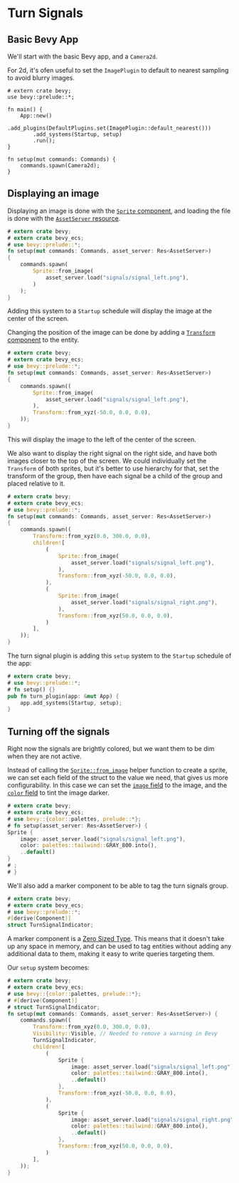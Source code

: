 # Turn Signals

## Basic Bevy App

We'll start with the basic Bevy app, and a `Camera2d`.

For 2d, it's ofen useful to set the `ImagePlugin` to default to nearest sampling to avoid blurry images.

```rust,no_run
# extern crate bevy;
use bevy::prelude::*;

fn main() {
    App::new()
        .add_plugins(DefaultPlugins.set(ImagePlugin::default_nearest()))
        .add_systems(Startup, setup)
        .run();
}

fn setup(mut commands: Commands) {
    commands.spawn(Camera2d);
}
```

## Displaying an image

Displaying an image is done with the [`Sprite` component](https://docs.rs/bevy/0.17.2/bevy/prelude/struct.Sprite.html), and loading the file is done with the [`AssetServer` resource](https://docs.rs/bevy/0.17.2/bevy/asset/struct.AssetServer.html).

```rust
# extern crate bevy;
# extern crate bevy_ecs;
# use bevy::prelude::*;
fn setup(mut commands: Commands, asset_server: Res<AssetServer>)
{
    commands.spawn(
        Sprite::from_image(
            asset_server.load("signals/signal_left.png"),
        )
    );
}
```

Adding this system to a `Startup` schedule will display the image at the center of the screen.

Changing the position of the image can be done by adding a [`Transform` component](https://docs.rs/bevy/0.17.2/bevy/prelude/struct.Transform.html) to the entity.

```rust
# extern crate bevy;
# extern crate bevy_ecs;
# use bevy::prelude::*;
fn setup(mut commands: Commands, asset_server: Res<AssetServer>)
{
    commands.spawn((
        Sprite::from_image(
            asset_server.load("signals/signal_left.png"),
        ),
        Transform::from_xyz(-50.0, 0.0, 0.0),
    ));
}
```

This will display the image to the left of the center of the screen.

We also want to display the right signal on the right side, and have both images closer to the top of the screen. We could individually set the `Transform` of both sprites, but it's better to use hierarchy for that, set the transform of the group, then have each signal be a child of the group and placed relative to it.

```rust
# extern crate bevy;
# extern crate bevy_ecs;
# use bevy::prelude::*;
fn setup(mut commands: Commands, asset_server: Res<AssetServer>)
{
    commands.spawn((
        Transform::from_xyz(0.0, 300.0, 0.0),
        children![
            (
                Sprite::from_image(
                    asset_server.load("signals/signal_left.png"),
                ),
                Transform::from_xyz(-50.0, 0.0, 0.0),
            ),
            (
                Sprite::from_image(
                    asset_server.load("signals/signal_right.png"),
                ),
                Transform::from_xyz(50.0, 0.0, 0.0),
            )
        ],
    ));
}
```

The turn signal plugin is adding this `setup` system to the `Startup` schedule of the app:

```rust
# extern crate bevy;
# use bevy::prelude::*;
# fn setup() {}
pub fn turn_plugin(app: &mut App) {
    app.add_systems(Startup, setup);
}
```

## Turning off the signals

Right now the signals are brightly colored, but we want them to be dim when they are not active.

Instead of calling the [`Sprite::from_image`](https://docs.rs/bevy/0.17.2/bevy/prelude/struct.Sprite.html#method.from_image) helper function to create a sprite, we can set each field of the struct to the value we need, that gives us more configurability. In this case we can set the [`image` field](https://docs.rs/bevy/0.17.2/bevy/prelude/struct.Sprite.html#structfield.image) to the image, and the [`color` field](https://docs.rs/bevy/0.17.2/bevy/prelude/struct.Sprite.html#structfield.color) to tint the image darker.

```rust
# extern crate bevy;
# extern crate bevy_ecs;
# use bevy::{color::palettes, prelude::*};
# fn setup(asset_server: Res<AssetServer>) {
Sprite {
    image: asset_server.load("signals/signal_left.png"),
    color: palettes::tailwind::GRAY_800.into(),
    ..default()
}
# ;
# }
```

We'll also add a marker component to be able to tag the turn signals group.

```rust
# extern crate bevy;
# extern crate bevy_ecs;
# use bevy::prelude::*;
#[derive(Component)]
struct TurnSignalIndicator;
```

A marker component is a [Zero Sized Type](https://doc.rust-lang.org/nomicon/exotic-sizes.html#zero-sized-types-zsts). This means that it doesn't take up any space in memory, and can be used to tag entities without adding any additional data to them, making it easy to write queries targeting them.

Our `setup` system becomes:

```rust
# extern crate bevy;
# extern crate bevy_ecs;
# use bevy::{color::palettes, prelude::*};
# #[derive(Component)]
# struct TurnSignalIndicator;
fn setup(mut commands: Commands, asset_server: Res<AssetServer>) {
    commands.spawn((
        Transform::from_xyz(0.0, 300.0, 0.0),
        Visibility::Visible, // Needed to remove a warning in Bevy
        TurnSignalIndicator,
        children![
            (
                Sprite {
                    image: asset_server.load("signals/signal_left.png"),
                    color: palettes::tailwind::GRAY_800.into(),
                    ..default()
                },
                Transform::from_xyz(-50.0, 0.0, 0.0),
            ),
            (
                Sprite {
                    image: asset_server.load("signals/signal_right.png"),
                    color: palettes::tailwind::GRAY_800.into(),
                    ..default()
                },
                Transform::from_xyz(50.0, 0.0, 0.0),
            )
        ],
    ));
}
```
